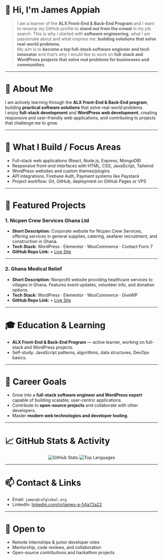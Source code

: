 # 👋 Hi, I'm James Appiah

> I am a learner of the **ALX Front-End & Back-End Program** and I want to revamp my GitHub profile to **stand out from the crowd** in my job search. This is why I started with **software engineering**, what I am passionate about and what inspires me: **building solutions that solve real-world problems**.  
> My aim is to **become a top full-stack software engineer and tech innovator** and that’s why I would like to work on **full-stack and WordPress projects that solve real problems for businesses and communities**.

---

# 🚀 About Me
I am actively learning through the **ALX Front-End & Back-End program**, building **practical software solutions** that solve real-world problems.  
I enjoy **full-stack development** and **WordPress web development**, creating responsive and user-friendly web applications, and contributing to projects that challenge me to grow.

---

# 🧭 What I Build / Focus Areas
<ul>
  <li>Full-stack web applications (React, Node.js, Express, MongoDB)</li>
  <li>Responsive front-end interfaces with HTML, CSS, JavaScript, Tailwind</li>
  <li>WordPress websites and custom themes/plugins</li>
  <li>API integrations, Firebase Auth, Payment systems like Paystack</li>
  <li>Project workflow: Git, GitHub, deployment on GitHub Pages or VPS</li>
</ul>

---

# 📂 Featured Projects

### **1. Nicpen Crew Services Ghana Ltd**
- **Short Description:** Corporate website for Nicpen Crew Services, offering services in general supplies, catering, seafarer recruitment, and construction in Ghana.  
- **Tech Stack:** WordPress · Elementor · WooCommerce · Contact Form 7  
- **GitHub Repo Link:**  • [Live Site](https://nicpencrew.com)  

---

### **2. Ghana Medical Relief**
- **Short Description:** Nonprofit website providing healthcare services to villages in Ghana. Features event updates, volunteer info, and donation options.  
- **Tech Stack:** WordPress · Elementor · WooCommerce · GiveWP  
- **GitHub Repo Link:** • [Live Site](https://ghanamedicalrelief.com)  


---

# 🎓 Education & Learning
- **ALX Front-End & Back-End Program** — active learner, working on full-stack and WordPress projects.  
- Self-study: JavaScript patterns, algorithms, data structures, DevOps basics.

---

# 🎯 Career Goals
- Grow into a **full-stack software engineer and WordPress expert** capable of building scalable, user-centric applications.  
- Contribute to **open-source projects** and collaborate with other developers.  
- Master **modern web technologies and developer tooling**.

---

# 📈 GitHub Stats & Activity
<p align="center">
  <img src="https://github-readme-stats.vercel.app/api?username=galahadtg&show_icons=true&theme=default" alt="GitHub Stats" />
  <img src="https://github-readme-stats.vercel.app/api/top-langs/?username=galahadtg&layout=compact" alt="Top Languages" />
</p>

---

# 📫 Contact & Links
<ul>
  <li>Email: <code>james@cafglobal.org</code></li>
  <li>LinkedIn: <a href="https://www.linkedin.com/in/james-a-54a72a22/">linkedin.com/in/james-a-54a72a22</a></li>
</ul>

---

# 🤝 Open to
- Remote internships & junior developer roles  
- Mentorship, code reviews, and collaboration  
- Open-source contributions and hackathon projects
